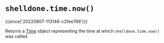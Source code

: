 # `shelldone.time.now()`

{{since('20220807-113146-c2fee766')}}

Returns a [Time](Time/index.md) object representing the time at which
`shelldone.time.now()` was called.

